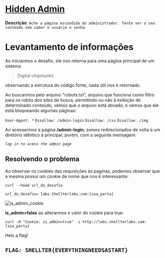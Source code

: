 # [Hidden Admin](https://shellterlabs.com/pt/training/get-started/web-application-basics/questions/hidden-admin/)
**Descrição**: `Ache a página escondida do administrador. Tente ver o seu conteúdo sem saber o usuário e senha.`


# Levantamento de informações

Ao iniciarmos o desafio, ele nos retorna para uma página principal de um sistema  

> Digital chipmunks

observando a estrutura do código fonte, nada útil nos é retornado.

Ao buscarmos pelo arquivo "robots.txt", arquivo que funciona como filtro para os robôs dos sites de busca, permitindo ou não à exibição de determinado conteúdo, vemos que o arquivo está ativado, e vemos que ele está bloqueando algumas páginas:

`User-Agent: *`
`Disallow: /admin-login`
`Disallow: /css`
`Disallow: /img`

Ao acessarmos a página **/admin-login**, somos redirecionados de volta à um diretório idêntico à principal, porém, com a seguinte mensagem:

*`log in to acess the admin page`*

## Resolvendo o problema

Ao observar os cookies das requisições às paginas, podemos observar que a mesma possui um cookie de nome que nos é interessante:
	
    curl --head url_do_desafio
`url_do_desafio= labs.shellterlabs.com:[sua_porta]`

![is_admin_cookie](https://i.imgur.com/QRv0cRN.png)

**is_admin=false**
ao alterarmos o valor do cookie para true:

    curl -H "Cookie: is_admin=true" -i http://labs.shellterlabs.com:[sua_porta]
Heis a flag!

**`FLAG: SHELLTER{EVERYTHINGNEEDSASTART}`**
-